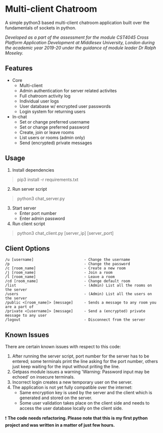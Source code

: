 # Multi-client Chatroom

A simple python3 based multi-client chatroom application built over the fundamentals of sockets in python.

*Developed as a part of the assessment for the module CST4045 Cross Platform Application Development at Middlesex University, London during the academic year 2019-20 under the guidance of module leader Dr Ralph Moseley.*

## Features
* Core
    * Multi-client
    * Admin authentication for server related activites
    * Full chatroom activity log
    * Individual user logs
    * User database w/ encrypted user passwords
    * Login system for returning users
* In-chat
    * Set or change preferred username
    * Set or change preferred password
    * Create, join or leave rooms
    * List users or rooms (admin only)
    * Send (encrypted) private messages

## Usage
1. Install dependencies
> pip3 install -r requirements.txt
2. Run server script
> python3 chat_server.py
3. Start server
    - Enter port number
    - Enter admin password
4. Run client script
> python3 chat_client.py [server_ip] [server_port]

## Client Options
```
/u [username]                       - Change the username
/p                                  - Change the password
/c [room_name]                      - Create a new room
/j [room_name]                      - Join a room
/l [room_name]                      - Leave a room
/cd [room_name]                     - Change default room
/list                               - (Admin) List all the rooms on the server
/users                              - (Admin) List all the users on the server
/public <[room_name]> [message]     - Sends a message to any room you are a part of
/private <[username]> [message]     - Send a (encrypted) private message to any user
/logout                             - Disconnect from the server
```

## Known Issues
There are certain known issues with respect to this code:
1. After running the server script, port number for the server has to be entered; some terminals print the line asking for the port number, others just keep waiting for the input without priting the line.
2. Getpass module issues a warning 'Warning: Password input may be echoed' on insecure terminals.
3. Incorrect login creates a new temporary user on the server.
4. The application is not yet fully compatible over the internet:
    - Same encryption key is used by the server and the client which is generated and stored on the server.
    - Some user validation takes place on the client side and needs to access the user database locally on the client side.
    
:heavy_exclamation_mark: **The code needs refactoring. Please note that this is my first python project and was written in a matter of just few hours.**
